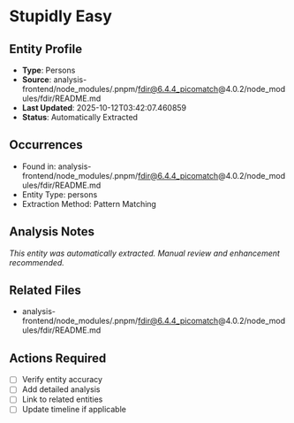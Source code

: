 # Stupidly Easy

## Entity Profile
- **Type**: Persons
- **Source**: analysis-frontend/node_modules/.pnpm/fdir@6.4.4_picomatch@4.0.2/node_modules/fdir/README.md
- **Last Updated**: 2025-10-12T03:42:07.460859
- **Status**: Automatically Extracted

## Occurrences
- Found in: analysis-frontend/node_modules/.pnpm/fdir@6.4.4_picomatch@4.0.2/node_modules/fdir/README.md
- Entity Type: persons
- Extraction Method: Pattern Matching

## Analysis Notes
*This entity was automatically extracted. Manual review and enhancement recommended.*

## Related Files
- analysis-frontend/node_modules/.pnpm/fdir@6.4.4_picomatch@4.0.2/node_modules/fdir/README.md

## Actions Required
- [ ] Verify entity accuracy
- [ ] Add detailed analysis
- [ ] Link to related entities
- [ ] Update timeline if applicable
